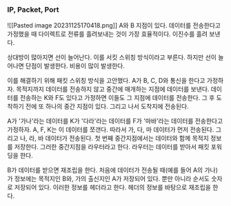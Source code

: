 ### IP, Packet, Port

![[Pasted image 20231125170418.png]]
A와 B 지점이 있다. 
데이터를 전송한다고 가정했을 때 다이렉트로 전류를 흘려보내는 것이 가장 효율적이다.
이진수를 흘려 보낸다.

상대방이 많아지면 선이 늘어난다. 
이를 서킷 스위칭 방식이라고 부른다.
하지만 선이 늘어나면 단점이 발생한다.
비용이 많이 발생한다.

이를 해결하기 위해 패킷 스위칭 방식을 고안했다.
A가 B, C, D와 통신을 한다고 가정하자.
목적지까지 데이터를 전송하지 않고 중간에 매개하는 지점에 데이터를 보낸다. 
데이터를 전송하는 K와 F도 있다고 가정하면 이들도 그 지점에 데이터를 전송한다.
그 후 도착하기 전에 또 하나의 중간 지점이 있다.
그리고 나서 도착지에 전송된다. 

A가 '가나'라는 데이터를 K가 '다라'라는 데이터를 F가 '마바'라는 데이터를 전송한다고 가정하자.
A, F, K는 이 데이터를 쪼갠다. 따라서 가, 다, 마 데이터가 먼저 전송된다. 
그리고 나, 라, 바 데이터가 전송된다. 
첫 번째 중간지점에서는 데이터와 함께 목적지 정보를 저장한다. 
그러한 중간지점을 라우터라고 한다. 
라우터는 데이터를 받아서 패킷 포워딩을 한다. 

B가 데이터를 받으면 재조립을 한다.
처음에 데이터가 전송될 때(예를 들어 A의 가나) 가 정보에는 목적지인 B와, 
가의 출신지인 A가 저장되어 있다. 뿐만 아니라 순서도 숫자로 저장되어 있다.
이러한 정보를 헤더라고 한다. 
헤더의 정보를 바탕으로 재조립을 한다. 
